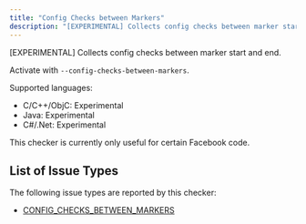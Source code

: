 ```yaml
---
title: "Config Checks between Markers"
description: "[EXPERIMENTAL] Collects config checks between marker start and end."
---
```


[EXPERIMENTAL] Collects config checks between marker start and end.

Activate with `--config-checks-between-markers`.

Supported languages:
- C/C++/ObjC: Experimental
- Java: Experimental
- C#/.Net: Experimental

This checker is currently only useful for certain Facebook code.

## List of Issue Types

The following issue types are reported by this checker:
- [CONFIG_CHECKS_BETWEEN_MARKERS](/docs/next/all-issue-types#config_checks_between_markers)
